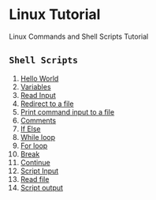 # Linux Tutorial
Linux Commands and Shell Scripts Tutorial

## `Shell Scripts`
1) [Hello World](01_HelloWorld.sh)
2) [Variables](02_Variables.sh)
3) [Read Input](03_ReadInput.sh)
4) [Redirect to a file](04_RedirectToFile.txt)
5) [Print command input to a file](05_PrintCommandInputToFile.sh)
6) [Comments](06_Comments.sh)
7) [If Else](07_IfElse.sh)
8) [While loop](08_WhileLoop.sh)
9) [For loop](09_ForLoop.sh)
10) [Break](10_Break.sh)
11) [Continue](11_Continue.sh)
12) [Script Input](12_ScriptInput.sh)
13) [Read file](13_ReadFIle.sh)
14) [Script output](14_ScriptOutput.sh)
